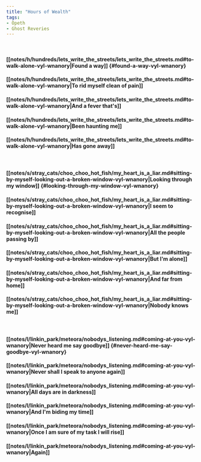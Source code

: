 ```yaml
---
title: "Hours of Wealth"
tags:
- Opeth
- Ghost Reveries
---
```

&nbsp;
#### [[notes/h/hundreds/lets_write_the_streets/lets_write_the_streets.md#to-walk-alone-vyl-wnanory|Found a way]] {#found-a-way-vyl-wnanory}
#### [[notes/h/hundreds/lets_write_the_streets/lets_write_the_streets.md#to-walk-alone-vyl-wnanory|To rid myself clean of pain]]
#### [[notes/h/hundreds/lets_write_the_streets/lets_write_the_streets.md#to-walk-alone-vyl-wnanory|And a fever that's]]
#### [[notes/h/hundreds/lets_write_the_streets/lets_write_the_streets.md#to-walk-alone-vyl-wnanory|Been haunting me]]
#### [[notes/h/hundreds/lets_write_the_streets/lets_write_the_streets.md#to-walk-alone-vyl-wnanory|Has gone away]]
&nbsp;
#### [[notes/s/stray_cats/choo_choo_hot_fish/my_heart_is_a_liar.md#sitting-by-myself-looking-out-a-broken-window-vyl-wnanory|Looking through my window]] {#looking-through-my-window-vyl-wnanory}
#### [[notes/s/stray_cats/choo_choo_hot_fish/my_heart_is_a_liar.md#sitting-by-myself-looking-out-a-broken-window-vyl-wnanory|I seem to recognise]]
#### [[notes/s/stray_cats/choo_choo_hot_fish/my_heart_is_a_liar.md#sitting-by-myself-looking-out-a-broken-window-vyl-wnanory|All the people passing by]]
#### [[notes/s/stray_cats/choo_choo_hot_fish/my_heart_is_a_liar.md#sitting-by-myself-looking-out-a-broken-window-vyl-wnanory|But I'm alone]]
#### [[notes/s/stray_cats/choo_choo_hot_fish/my_heart_is_a_liar.md#sitting-by-myself-looking-out-a-broken-window-vyl-wnanory|And far from home]]
#### [[notes/s/stray_cats/choo_choo_hot_fish/my_heart_is_a_liar.md#sitting-by-myself-looking-out-a-broken-window-vyl-wnanory|Nobody knows me]]
&nbsp;
#### [[notes/l/linkin_park/meteora/nobodys_listening.md#coming-at-you-vyl-wnanory|Never heard me say goodbye]] {#never-heard-me-say-goodbye-vyl-wnanory}
#### [[notes/l/linkin_park/meteora/nobodys_listening.md#coming-at-you-vyl-wnanory|Never shall I speak to anyone again]]
#### [[notes/l/linkin_park/meteora/nobodys_listening.md#coming-at-you-vyl-wnanory|All days are in darkness]]
#### [[notes/l/linkin_park/meteora/nobodys_listening.md#coming-at-you-vyl-wnanory|And I'm biding my time]]
#### [[notes/l/linkin_park/meteora/nobodys_listening.md#coming-at-you-vyl-wnanory|Once I am sure of my task I will rise]]
#### [[notes/l/linkin_park/meteora/nobodys_listening.md#coming-at-you-vyl-wnanory|Again]]
